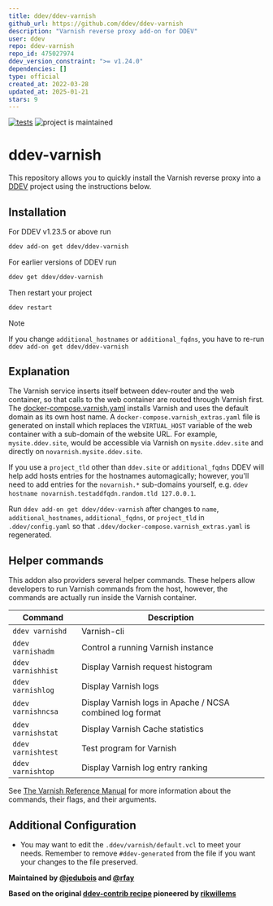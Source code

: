 ```yaml
---
title: ddev/ddev-varnish
github_url: https://github.com/ddev/ddev-varnish
description: "Varnish reverse proxy add-on for DDEV"
user: ddev
repo: ddev-varnish
repo_id: 475027974
ddev_version_constraint: ">= v1.24.0"
dependencies: []
type: official
created_at: 2022-03-28
updated_at: 2025-01-21
stars: 9
---
```


[![tests](https://github.com/ddev/ddev-varnish/actions/workflows/tests.yml/badge.svg)](https://github.com/ddev/ddev-varnish/actions/workflows/tests.yml) ![project is maintained](https://img.shields.io/maintenance/yes/2025.svg)

# ddev-varnish

This repository allows you to quickly install the Varnish reverse proxy into a [DDEV](https://ddev.readthedocs.io) project using the instructions below.

## Installation

For DDEV v1.23.5 or above run

```sh
ddev add-on get ddev/ddev-varnish
```

For earlier versions of DDEV run

```sh
ddev get ddev/ddev-varnish
```

Then restart your project

```sh
ddev restart
```

> [!NOTE]
> If you change `additional_hostnames` or `additional_fqdns`, you have to re-run `ddev add-on get ddev/ddev-varnish`

## Explanation

The Varnish service inserts itself between ddev-router and the web container, so that calls
to the web container are routed through Varnish first. The [docker-compose.varnish.yaml](https://github.com/ddev/ddev-varnish/blob/main/docker-compose.varnish.yaml)
installs Varnish and uses the default domain as its own host name. A `docker-compose.varnish_extras.yaml` file is generated on install which replaces the `VIRTUAL_HOST` variable of the web container with a sub-domain of the website URL. For example, `mysite.ddev.site`, would be accessible via Varnish on `mysite.ddev.site` and directly on `novarnish.mysite.ddev.site`.

If you use a `project_tld` other than `ddev.site` or `additional_fqdns` DDEV will help add hosts entries for the hostnames automagically; however, you'll need to add entries for the `novarnish.*` sub-domains yourself, e.g. `ddev hostname novarnish.testaddfqdn.random.tld 127.0.0.1`.

Run `ddev add-on get ddev/ddev-varnish` after changes to `name`, `additional_hostnames`, `additional_fqdns`, or `project_tld` in `.ddev/config.yaml` so that `.ddev/docker-compose.varnish_extras.yaml` is regenerated.

## Helper commands

This addon also providers several helper commands. These helpers allow developers to run Varnish commands from the host, however, the commands are actually run inside the Varnish container.

| Command | Description |
| --- | --- |
| `ddev varnishd` | Varnish-cli |
| `ddev varnishadm` | Control a running Varnish instance |
| `ddev varnishhist` | Display Varnish request histogram |
| `ddev varnishlog` | Display Varnish logs |
| `ddev varnishncsa` | Display Varnish logs in Apache / NCSA combined log format |
| `ddev varnishstat` | Display Varnish Cache statistics |
| `ddev varnishtest` | Test program for Varnish |
| `ddev varnishtop` | Display Varnish log entry ranking |

See [The Varnish Reference Manual](https://varnish-cache.org/docs/6.5/reference/index.html) for more information about the commands, their flags, and their arguments.

## Additional Configuration

* You may want to edit the `.ddev/varnish/default.vcl` to meet your needs. Remember to remove `#ddev-generated` from the file if you want your changes to the file preserved.

**Maintained by [@jedubois](https://github.com/jedubois) and [@rfay](https://github.com/rfay)**

**Based on the original [ddev-contrib recipe](https://github.com/ddev/ddev-contrib/tree/master/docker-compose-services/varnish) pioneered by [rikwillems](https://github.com/rikwillems)**
